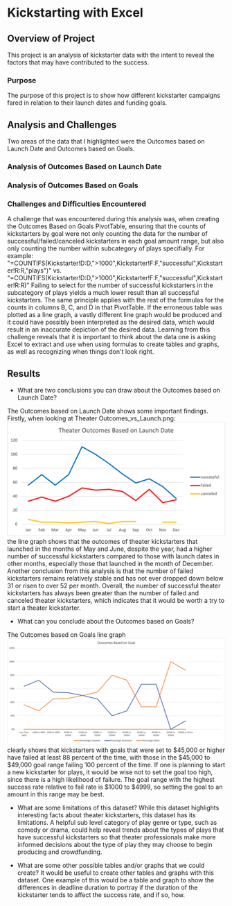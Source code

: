 # Kickstarting with Excel

## Overview of Project
This project is an analysis of kickstarter data with the intent to reveal the factors that may have contributed to the success. 

### Purpose

The purpose of this project is to show how different kickstarter campaigns fared in relation to their launch dates and funding goals. 

## Analysis and Challenges

Two areas of the data that I highlighted were the Outcomes based on Launch Date and Outcomes based on Goals. 

### Analysis of Outcomes Based on Launch Date

### Analysis of Outcomes Based on Goals

### Challenges and Difficulties Encountered

A challenge that was encountered during this analysis was, when creating the Outcomes Based on Goals PivotTable, ensuring that the counts of kickstarters by goal were not only counting the data for the number of successful/failed/canceled kickstarters in each goal amount range, but also only counting the number within subcategory of plays specifially. For example: "=COUNTIFS(Kickstarter!D:D,">1000",Kickstarter!F:F,"successful",Kickstarter!R:R,"plays")" vs. "=COUNTIFS(Kickstarter!D:D,">1000",Kickstarter!F:F,"successful",Kickstarter!R:R)"
Failing to select for the number of successful kickstarters in the subcategory of plays yields a much lower result than all successful kickstarters. The same principle applies with the rest of the formulas for the counts in columns B, C, and D in that PivotTable. If the  erroneous table was plotted as a line graph, a vastly different line graph would be produced and it could have possibly been interpreted as the desired data, which would result in an inaccurate depiction of the desired data. Learning from this challenge reveals that it is important to think about the data one is asking Excel to extract and use when using formulas to create tables and graphs, as well as recognizing when things don't look right.

## Results

- What are two conclusions you can draw about the Outcomes based on Launch Date?

The Outcomes based on Launch Date shows some important findings. Firstly, when looking at Theater Outcomes_vs_Launch.png: ![Theater_Outcomes_vs_Launch.png](https://github.com/stephperillo/kickstarter-analysis/blob/main/resources/Theater_Outcomes_vs_Launch.png) the line graph shows that the outcomes of theater kickstarters that launched in the months of May and June, despite the year, had a higher number of successful kickstarters compared to those with launch dates in other months, especially those that launched in the month of December. Another conclusion from this analysis is that the number of failed kickstarters remains relatively stable and has not ever dropped down below 31 or risen to over 52 per month. Overall, the number of successful theater kickstarters has always been greater than the number of failed and canceled theater kickstarters, which indicates that it would be worth a try to start a theater kickstarter. 

- What can you conclude about the Outcomes based on Goals?

The Outcomes based on Goals line graph ![Outcomes_vs_Goals.png](https://github.com/stephperillo/kickstarter-analysis/blob/main/resources/Outcomes_vs_Goals.png) clearly shows that kickstarters with goals that were set to $45,000 or higher have failed at least 88 percent of the time, with those in the $45,000 to $49,000 goal range failing 100 percent of the time. If one is planning to start a new kickstarter for plays, it would be wise not to set the goal too high, since there is a high likelihood of failure. The goal range with the highest success rate relative to fail rate is $1000 to $4999, so setting the goal to an amount in this range may be best.  

- What are some limitations of this dataset?
While this dataset highlights interesting facts about theater kickstarters, this dataset has its limitations. A helpful sub level category of play genre or type, such as comedy or drama, could help reveal trends about the types of plays that have successful kickstarters so that theater professionals make more informed decisions about the type of play they may choose to begin producing and crowdfunding.

- What are some other possible tables and/or graphs that we could create?
It would be useful to create other tables and graphs with this dataset. One example of this would be a table and graph to show the differences in deadline duration to portray if the duration of the kickstarter tends to affect the success rate, and if so, how.  
